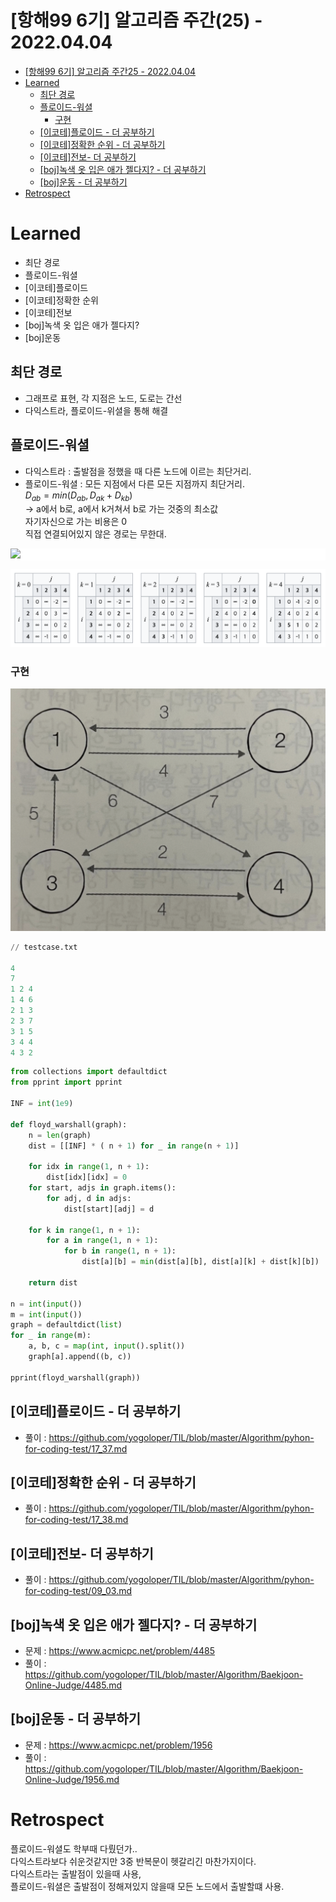 # [항해99 6기] 알고리즘 주간(25) - 2022.04.04

<!-- TOC -->

- [[항해99 6기] 알고리즘 주간25 - 2022.04.04](#%ED%95%AD%ED%95%B499-6%EA%B8%B0-%EC%95%8C%EA%B3%A0%EB%A6%AC%EC%A6%98-%EC%A3%BC%EA%B0%8425---20220404)
- [Learned](#learned)
  - [최단 경로](#%EC%B5%9C%EB%8B%A8-%EA%B2%BD%EB%A1%9C)
  - [플로이드-워셜](#%ED%94%8C%EB%A1%9C%EC%9D%B4%EB%93%9C-%EC%9B%8C%EC%85%9C)
    - [구현](#%EA%B5%AC%ED%98%84)
  - [[이코테]플로이드 - 더 공부하기](#%EC%9D%B4%EC%BD%94%ED%85%8C%ED%94%8C%EB%A1%9C%EC%9D%B4%EB%93%9C---%EB%8D%94-%EA%B3%B5%EB%B6%80%ED%95%98%EA%B8%B0)
  - [[이코테]정확한 순위 - 더 공부하기](#%EC%9D%B4%EC%BD%94%ED%85%8C%EC%A0%95%ED%99%95%ED%95%9C-%EC%88%9C%EC%9C%84---%EB%8D%94-%EA%B3%B5%EB%B6%80%ED%95%98%EA%B8%B0)
  - [[이코테]전보- 더 공부하기](#%EC%9D%B4%EC%BD%94%ED%85%8C%EC%A0%84%EB%B3%B4--%EB%8D%94-%EA%B3%B5%EB%B6%80%ED%95%98%EA%B8%B0)
  - [[boj]녹색 옷 입은 애가 젤다지? - 더 공부하기](#boj%EB%85%B9%EC%83%89-%EC%98%B7-%EC%9E%85%EC%9D%80-%EC%95%A0%EA%B0%80-%EC%A0%A4%EB%8B%A4%EC%A7%80---%EB%8D%94-%EA%B3%B5%EB%B6%80%ED%95%98%EA%B8%B0)
  - [[boj]운동 - 더 공부하기](#boj%EC%9A%B4%EB%8F%99---%EB%8D%94-%EA%B3%B5%EB%B6%80%ED%95%98%EA%B8%B0)
- [Retrospect](#retrospect)

<!-- /TOC -->

# Learned
- 최단 경로
- 플로이드-워셜
- [이코테]플로이드
- [이코테]정확한 순위
- [이코테]전보
- [boj]녹색 옷 입은 애가 젤다지?
- [boj]운동

## 최단 경로
- 그래프로 표현, 각 지점은 노드, 도로는 간선  
- 다익스트라, 플로이드-위셜을 통해 해결

## 플로이드-워셜
- 다익스트라 : 출발점을 정했을 때 다른 노드에 이르는 최단거리.
- 플로이드-워셜 : 모든 지점에서 다른 모든 지점까지 최단거리.  
  $D_{ab} = min(D_{ab}, D_{ak} + D_{kb})$  
  -> a에서 b로, a에서 k거쳐서 b로 가는 것중의 최소값  
  자기자신으로 가는 비용은 0  
  직접 연결되어있지 않은 경로는 무한대.  

<div style="background-color: white;">
<image src="./images/Hanghae_day29_Algorithm_01.png">
</div>

![](./images/Hanghae_day29_Algorithm_02.png)


### 구현
![](./images/Hanghae_day29_Algorithm_03.png)
``` python
// testcase.txt

4
7
1 2 4
1 4 6
2 1 3
2 3 7
3 1 5
3 4 4
4 3 2
```

``` python
from collections import defaultdict
from pprint import pprint

INF = int(1e9)

def floyd_warshall(graph):
    n = len(graph)
    dist = [[INF] * ( n + 1) for _ in range(n + 1)]

    for idx in range(1, n + 1):
        dist[idx][idx] = 0
    for start, adjs in graph.items():
        for adj, d in adjs:
            dist[start][adj] = d

    for k in range(1, n + 1):
        for a in range(1, n + 1):
            for b in range(1, n + 1):
                dist[a][b] = min(dist[a][b], dist[a][k] + dist[k][b])

    return dist

n = int(input())
m = int(input())
graph = defaultdict(list)
for _ in range(m):
    a, b, c = map(int, input().split())
    graph[a].append((b, c))

pprint(floyd_warshall(graph))
```

## [이코테]플로이드 - 더 공부하기
- 풀이 : https://github.com/yogoloper/TIL/blob/master/Algorithm/pyhon-for-coding-test/17_37.md  

## [이코테]정확한 순위 - 더 공부하기
- 풀이 : https://github.com/yogoloper/TIL/blob/master/Algorithm/pyhon-for-coding-test/17_38.md  

## [이코테]전보- 더 공부하기
- 풀이 : https://github.com/yogoloper/TIL/blob/master/Algorithm/pyhon-for-coding-test/09_03.md  

## [boj]녹색 옷 입은 애가 젤다지? - 더 공부하기
- 문제 : https://www.acmicpc.net/problem/4485
- 풀이 : https://github.com/yogoloper/TIL/blob/master/Algorithm/Baekjoon-Online-Judge/4485.md  

## [boj]운동 - 더 공부하기
- 문제 : https://www.acmicpc.net/problem/1956
- 풀이 : https://github.com/yogoloper/TIL/blob/master/Algorithm/Baekjoon-Online-Judge/1956.md  

# Retrospect
플로이드-워셜도 학부때 다뤘던가..  
다익스트라보다 쉬운것같지만 3중 반복문이 헷갈리긴 마찬가지이다.  
다익스트라는 출발점이 있을때 사용,  
플로이드-워셜은 출발점이 정해져있지 않을때 모든 노드에서 출발할떄 사용.